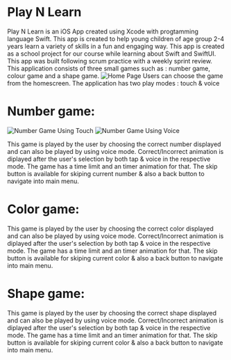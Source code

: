 # Play N Learn

Play N Learn is an iOS App created using Xcode with progtamming language Swift. This app is created to help young children of age group 2-4 years learn a variety of skills in a fun and engaging way. This app is created as a school project for our course while learning about Swift and SwiftUI. This app was built following scrum practice with a weekly sprint review. This application consists of three small games such as : number game, colour game and a shape game. ![Home Page](https://users.metropolia.fi/~riteshg/readmeImages/homePage.png) Users can choose the game from the homescreen. The application has two play modes : touch & voice


# Number game:
![Number Game Using Touch](https://users.metropolia.fi/~riteshg/readmeImages/NumberGameTap.png)
![Number Game Using Voice](https://users.metropolia.fi/~riteshg/readmeImages/NumberGameVoice.png)

This game is played by the user by choosing the correct number displayed and can also be played by using voice mode. Correct/Incorrect animation is diplayed after the user's selection by both tap & voice in the respective mode. The game has a time limit and an timer animation for that. The skip button is available for skiping current number & also a back button to navigate into main menu.

# Color game: 

This game is played by the user by choosing the correct color displayed and can also be played by using voice mode. Correct/Incorrect animation is diplayed after the user's selection by both tap & voice in the respective mode. The game has a time limit and an timer animation for that. The skip button is available for skiping current color & also a back button to navigate into main menu.


# Shape game: 

This game is played by the user by choosing the correct shape displayed and can also be played by using voice mode. Correct/Incorrect animation is diplayed after the user's selection by both tap & voice in the respective mode. The game has a time limit and an timer animation for that. The skip button is available for skiping current color & also a back button to navigate into main menu.


